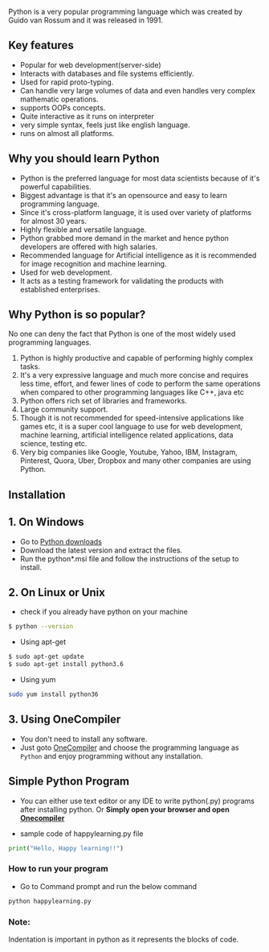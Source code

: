 Python is a very popular programming language which was created by Guido van Rossum and it was released in 1991.

## Key features

* Popular for web development(server-side)
* Interacts with databases and file systems efficiently.
* Used for rapid proto-typing.
* Can handle very large volumes of data and even handles very complex mathematic operations.
* supports OOPs concepts.
* Quite interactive as it runs on interpreter
* very simple syntax, feels just like english language.
* runs on almost all platforms.

## Why you should learn Python

* Python is the preferred language for most data scientists because of it's powerful capabilities.
* Biggest advantage is that it's an opensource and easy to learn programming language.
* Since it's cross-platform language, it is used over variety of platforms for almost 30 years.
* Highly flexible and versatile language.
* Python grabbed more demand in the market and hence python developers are offered with high salaries.
* Recommended language for Artificial intelligence as it is recommended for image recognition and machine learning.
* Used for web development.
* It acts as a testing framework for validating the products with established enterprises.

## Why Python is so popular?

No one can deny the fact that Python is one of the most widely used programming languages. 

1. Python is highly productive and capable of performing highly complex tasks.
2. It's a very expressive language and much more concise and requires less time, effort, and fewer lines of code to perform the same operations when compared to other programming languages like C++, java etc
3. Python offers rich set of libraries and frameworks.
4. Large community support.
5. Though it is not recommended for speed-intensive applications like games etc, it is a super cool language to use for web development, machine learning, artificial intelligence related applications, data science, testing etc.
6. Very big companies like Google, Youtube, Yahoo, IBM, Instagram, Pinterest, Quora, Uber, Dropbox and many other companies are using Python. 

## Installation

## 1. On Windows

* Go to [Python downloads](https://www.python.org/downloads/windows/)
* Download the latest version  and extract the files. 
* Run the python*.msi file and follow the instructions of the setup to install.

## 2. On Linux or Unix

* check if you already have python on your machine
```sh
$ python --version
```
* Using apt-get

```sh
$ sudo apt-get update
$ sudo apt-get install python3.6
```
* Using yum
```sh
sudo yum install python36
```

## 3. Using OneCompiler

* You don't need to install any software.
* Just goto [OneCompiler](https://Onecompiler.com) and choose the programming language as `Python` and enjoy programming without any installation.


## Simple Python Program

* You can either use text editor or any IDE to write python(.py) programs after installing python. Or **Simply open your browser and open [Onecompiler](https://https://onecompiler.com/python/)**

* sample code of happylearning.py file

```py
print("Hello, Happy learning!!")
```

### How to run your program

* Go to Command prompt and run the below command

```sh
python happylearning.py
```

### Note:
Indentation is important in python as it represents the blocks of code.
